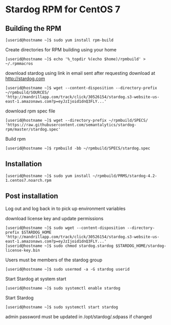 # Stardog RPM for CentOS 7

## Building the RPM

```
[userid@hostname ~]$ sudo yum install rpm-build
```

Create directories for RPM building using your home 

```
[userid@hostname ~]$ echo '%_topdir %(echo $home)/rpmbuild' > ~/.rpmmacros
```

download stardog using link in email sent after requesting download at http://stardog.com

```
[userid@hostname ~]$ wget --content-disposition --directory-prefix ~/rpmbuild/SOURCES/ 'http://mandrillapp.com/track/click/30526154/stardog.s3-website-us-east-1.amazonaws.com?p=eyJzIjoid1dnQ3FLY...'
```

download rpm spec file

```
[userid@hostname ~]$ wget --directory-prefix ~/rpmbuild/SPECS/ 'https://raw.githubusercontent.com/semantalytics/stardog-rpm/master/stardog.spec'
```

Build rpm

```
[userid@hostname ~]$ rpmbuild -bb ~/rpmbuild/SPECS/stardog.spec
```

## Installation

```
[userid@hostname ~]$ sudo yum install ~/rpmbuild/PRMS/stardog-4.2-1.centos7.noarch.rpm
```

## Post installation

Log out and log back in to pick up environment variables 

download license key and update permissions

```
[userid@hostname ~]$ sudo wget --content-disposition --directory-prefix $STARDOG_HOME 'http://mandrillapp.com/track/click/30526154/stardog.s3-website-us-east-1.amazonaws.com?p=eyJzIjoid1dnQ3FLY...'
[userid@hostname ~]$ sudo chmod stardog.stardog $STARDOG_HOME/stardog-license-key.bin
```

Users must be members of the stardog group

```
[userid@hostname ~]$ sudo usermod -a -G stardog userid
```

Start Stardog at system start

```
[userid@hostname ~]$ sudo systemctl enable stardog
```

Start Stardog

```
[userid@hostname ~]$ sudo systemctl start stardog
```

admin password must be updated in /opt/stardog/.sdpass if changed

